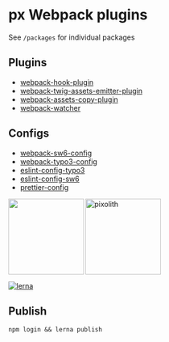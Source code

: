 # px Webpack plugins

See `/packages` for individual packages

## Plugins

-   [webpack-hook-plugin](https://github.com/pixolith/webpack-plugins/tree/master/packages/webpack-hook-plugin)
-   [webpack-twig-assets-emitter-plugin](https://github.com/pixolith/webpack-plugins/tree/master/packages/webpack-twig-assets-emitter-plugin)
-   [webpack-assets-copy-plugin](https://github.com/pixolith/webpack-plugins/tree/master/packages/webpack-assets-copy-plugin)
-   [webpack-watcher](https://github.com/pixolith/webpack-plugins/tree/master/packages/webpack-watcher)

## Configs

-   [webpack-sw6-config](https://github.com/pixolith/webpack-plugins/tree/master/packages/webpack-sw6-config)
-   [webpack-typo3-config](https://github.com/pixolith/webpack-plugins/tree/master/packages/webpack-typo3-config)
-   [eslint-config-typo3](https://github.com/pixolith/webpack-plugins/tree/master/packages/eslint-config-typo3)
-   [eslint-config-sw6](https://github.com/pixolith/webpack-plugins/tree/master/packages/eslint-config-sw6)
-   [prettier-config](https://github.com/pixolith/webpack-plugins/tree/master/packages/prettier-config)

<p>
    <img align="left" src="https://cloud.githubusercontent.com/assets/952783/15271604/6da94f96-1a06-11e6-8b04-dc3171f79a90.png" width="150" height="150" />
    <img src="https://avatars2.githubusercontent.com/u/11898073?s=200&v=4" width="150" height="150" alt="pixolith"/>
</p>

[![lerna](https://img.shields.io/badge/maintained%20with-lerna-cc00ff.svg)](https://lerna.js.org/)

## Publish

```shell
npm login && lerna publish
```

